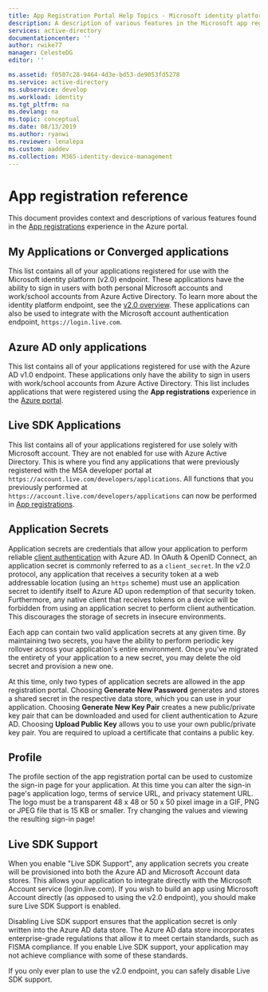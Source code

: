 ```yaml
---
title: App Registration Portal Help Topics - Microsoft identity platform
description: A description of various features in the Microsoft app registration portal.
services: active-directory
documentationcenter: ''
author: rwike77
manager: CelesteDG
editor: ''

ms.assetid: f0507c28-9464-4d3e-bd53-de9053fd5278
ms.service: active-directory
ms.subservice: develop
ms.workload: identity
ms.tgt_pltfrm: na
ms.devlang: na
ms.topic: conceptual
ms.date: 08/13/2019
ms.author: ryanwi
ms.reviewer: lenalepa
ms.custom: aaddev
ms.collection: M365-identity-device-management
---
```


# App registration reference
This document provides context and descriptions of various features found in the [App registrations](https://aka.ms/appregistrations) experience in the Azure portal.

## My Applications or Converged applications
This list contains all of your applications registered for use with the Microsoft identity platform (v2.0) endpoint. These applications have the ability to sign in users with both personal Microsoft accounts and work/school accounts from Azure Active Directory. To learn more about the identity platform endpoint, see the [v2.0 overview](active-directory-appmodel-v2-overview.md). These applications can also be used to integrate with the Microsoft account authentication endpoint, `https://login.live.com`.

## Azure AD only applications
This list contains all of your applications registered for use with the Azure AD v1.0 endpoint. These applications only have the ability to sign in users with work/school accounts from Azure Active Directory. This list includes applications that were registered using the **App registrations** experience in the [Azure portal](https://portal.azure.com).

## Live SDK Applications
This list contains all of your applications registered for use solely with Microsoft account. They are not enabled for use with Azure Active Directory. This is where you find any applications that were previously registered with the MSA developer portal at `https://account.live.com/developers/applications`. All functions that you previously performed at `https://account.live.com/developers/applications` can now be performed in [App registrations](https://aka.ms/appregistrations).

## Application Secrets
Application secrets are credentials that allow your application to perform reliable [client authentication](https://tools.ietf.org/html/rfc6749#section-2.3) with Azure AD. In OAuth & OpenID Connect, an application secret is commonly referred to as a `client_secret`. In the v2.0 protocol, any application that receives a security token at a web addressable location (using an `https` scheme) must use an application secret to identify itself to Azure AD upon redemption of that security token. Furthermore, any native client that receives tokens on a device will be forbidden from using an application secret to perform client authentication. This discourages the storage of secrets in insecure environments.

Each app can contain two valid application secrets at any given time. By maintaining two secrets, you have the ability to perform periodic key rollover across your application's entire environment. Once you've migrated the entirety of your application to a new secret, you may delete the old secret and provision a new one.

At this time, only two types of application secrets are allowed in the app registration portal. Choosing **Generate New Password** generates and stores a shared secret in the respective data store, which you can use in your application. Choosing **Generate New Key Pair** creates a new public/private key pair that can be downloaded and used for client authentication to Azure AD. Choosing **Upload Public Key** allows you to use your own public/private key pair.
You are required to upload a certificate that contains a public key.

## Profile
The profile section of the app registration portal can be used to customize the sign-in page for your application. At this time you can alter the sign-in page's application logo, terms of service URL, and privacy statement URL. The logo must be a transparent 48 x 48 or 50 x 50 pixel image in a GIF, PNG or JPEG file that is 15 KB or smaller. Try changing the values and viewing the resulting sign-in page!

## Live SDK Support
When you enable "Live SDK Support", any application secrets you create will be provisioned into both the Azure AD and Microsoft Account data stores. This allows your application to integrate directly with the Microsoft Account service (login.live.com). If you wish to build an app using Microsoft Account directly (as opposed to using the v2.0 endpoint), you should make sure Live SDK Support is enabled.

Disabling Live SDK support ensures that the application secret is only written into the Azure AD data store. The Azure AD data store incorporates enterprise-grade regulations that allow it to meet certain standards, such as FISMA compliance. If you enable Live SDK support, your application may not achieve compliance with some of these standards.

If you only ever plan to use the v2.0 endpoint, you can safely disable Live SDK support.

